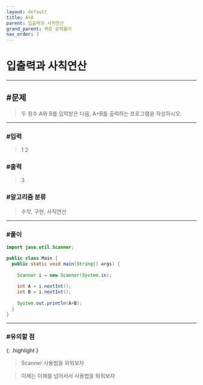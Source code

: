 ```yaml
---
layout: default
title: A+B
parent: 입출력과 사칙연산
grand_parent: 백준 문제풀이
nav_order: 3
---
```


# 입출력과 사칙연산

---

## #문제

> 두 정수 A와 B를 입력받은 다음, A+B를 출력하는 프로그램을 작성하시오.

---

### #입력

> 1 2

### #출력

> 3

### #알고리즘 분류

> 수학, 구현, 사칙연산

---

### #풀이

```java
import java.util.Scanner;

public class Main {
  public static void main(String[] args) {
		
    Scanner i = new Scanner(System.in);
		
    int A = i.nextInt();
    int B = i.nextInt();
		
    System.out.println(A+B);
  }
}
```

---

### #유의할 점

{: .highlight }
> Scanner 사용법을 외워보자

> 이제는 이해를 넘어서서 사용법을 외워보자